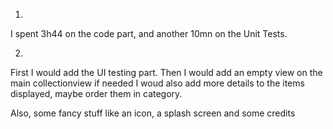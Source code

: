 1)
I spent 3h44 on the code part, and another 10mn on the Unit Tests.

2) 
First I would add the UI testing part.
Then I would add an empty view on the main collectionview if needed
I woud also add more details to the items displayed, maybe order them in category. 

Also, some fancy stuff like an icon, a splash screen and some credits 